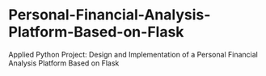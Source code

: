 # Personal-Financial-Analysis-Platform-Based-on-Flask
Applied Python Project: Design and Implementation of a Personal Financial Analysis Platform Based on Flask
